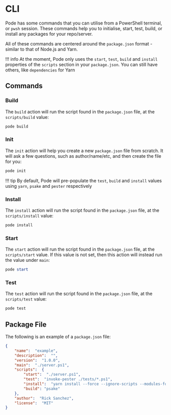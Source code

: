 # CLI

Pode has some commands that you can utilise from a PowerShell terminal, or `pwsh` session. These commands help you to initialise, start, test, build, or install any packages for your repo/server.

All of these commands are centered around the `package.json` format - similar to that of Node.js and Yarn.

!!! info
    At the moment, Pode only uses the `start`, `test`, `build` and `install` properties of the `scripts` section in your `package.json`. You can still have others, like `dependencies` for Yarn

## Commands

### Build

The `build` action will run the script found in the `package.json` file, at the `scripts/build` value:

```powershell
pode build
```

### Init

The `init` action will help you create a new `package.json` file from scratch. It will ask a few questions, such as author/name/etc, and then create the file for you:

```powershell
pode init
```

!!! tip
    By default, Pode will pre-populate the  `test`, `build` and `install` values using `yarn`, `psake` and `pester` respectively

### Install

The `install` action will run the script found in the `package.json` file, at the `scripts/install` value:

```powershell
pode install
```

### Start

The `start` action will run the script found in the `package.json` file, at the `scripts/start` value. If this value is not set, then this action will instead run the value under `main`:

```powershell
pode start
```

### Test

The `test` action will run the script found in the `package.json` file, at the `scripts/test` value:

```powershell
pode test
```

## Package File

The following is an example of a `package.json` file:

```json
{
    "name":  "example",
    "description":  "",
    "version":  "1.0.0",
    "main":  "./server.ps1",
    "scripts":  {
        "start":  "./server.ps1",
        "test":  "invoke-pester ./tests/*.ps1",
        "install":  "yarn install --force --ignore-scripts --modules-folder pode_modules",
        "build": "psake"
    },
    "author":  "Rick Sanchez",
    "license":  "MIT"
}
```
